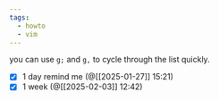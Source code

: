 ```yaml
---
tags:
  - howto
  - vim
---
```


you can use `g;` and `g,` to cycle through the list quickly.

- [x] 1 day remind me (@[[2025-01-27]] 15:21)
- [x] 1 week (@[[2025-02-03]] 12:42)